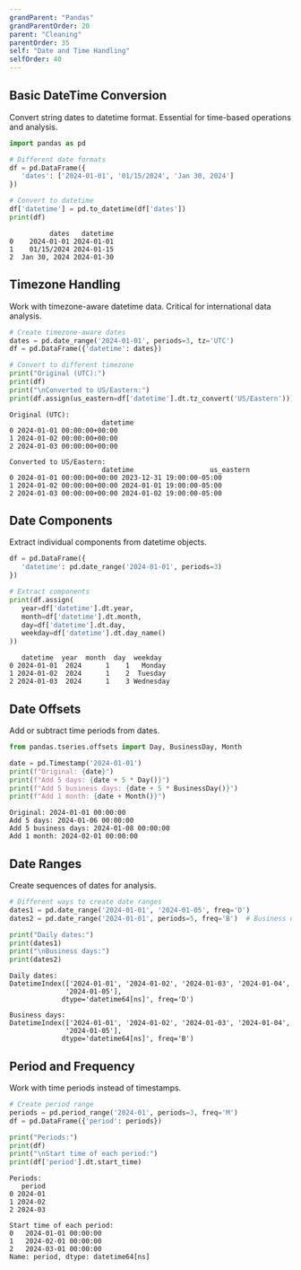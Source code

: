 ```yaml
---
grandParent: "Pandas"
grandParentOrder: 20
parent: "Cleaning"
parentOrder: 35
self: "Date and Time Handling"
selfOrder: 40
---
```


## Basic DateTime Conversion
Convert string dates to datetime format. Essential for time-based operations and analysis.

```python
import pandas as pd

# Different date formats
df = pd.DataFrame({
   'dates': ['2024-01-01', '01/15/2024', 'Jan 30, 2024']
})

# Convert to datetime
df['datetime'] = pd.to_datetime(df['dates'])
print(df)
```
```output
          dates   datetime
0    2024-01-01 2024-01-01
1    01/15/2024 2024-01-15
2  Jan 30, 2024 2024-01-30
```

## Timezone Handling
Work with timezone-aware datetime data. Critical for international data analysis.

```python
# Create timezone-aware dates
dates = pd.date_range('2024-01-01', periods=3, tz='UTC')
df = pd.DataFrame({'datetime': dates})

# Convert to different timezone
print("Original (UTC):")
print(df)
print("\nConverted to US/Eastern:")
print(df.assign(us_eastern=df['datetime'].dt.tz_convert('US/Eastern')))
```
```output
Original (UTC):
                       datetime
0 2024-01-01 00:00:00+00:00
1 2024-01-02 00:00:00+00:00
2 2024-01-03 00:00:00+00:00

Converted to US/Eastern:
                       datetime                   us_eastern
0 2024-01-01 00:00:00+00:00 2023-12-31 19:00:00-05:00
1 2024-01-02 00:00:00+00:00 2024-01-01 19:00:00-05:00
2 2024-01-03 00:00:00+00:00 2024-01-02 19:00:00-05:00
```

## Date Components
Extract individual components from datetime objects.

```python
df = pd.DataFrame({
   'datetime': pd.date_range('2024-01-01', periods=3)
})

# Extract components
print(df.assign(
   year=df['datetime'].dt.year,
   month=df['datetime'].dt.month,
   day=df['datetime'].dt.day,
   weekday=df['datetime'].dt.day_name()
))
```
```output
   datetime  year  month  day  weekday
0 2024-01-01  2024      1    1   Monday
1 2024-01-02  2024      1    2  Tuesday
2 2024-01-03  2024      1    3 Wednesday
```

## Date Offsets
Add or subtract time periods from dates.

```python
from pandas.tseries.offsets import Day, BusinessDay, Month

date = pd.Timestamp('2024-01-01')
print(f"Original: {date}")
print(f"Add 5 days: {date + 5 * Day()}")
print(f"Add 5 business days: {date + 5 * BusinessDay()}")
print(f"Add 1 month: {date + Month()}")
```
```output
Original: 2024-01-01 00:00:00
Add 5 days: 2024-01-06 00:00:00
Add 5 business days: 2024-01-08 00:00:00
Add 1 month: 2024-02-01 00:00:00
```

## Date Ranges
Create sequences of dates for analysis.

```python
# Different ways to create date ranges
dates1 = pd.date_range('2024-01-01', '2024-01-05', freq='D')
dates2 = pd.date_range('2024-01-01', periods=5, freq='B')  # Business days

print("Daily dates:")
print(dates1)
print("\nBusiness days:")
print(dates2)
```
```output
Daily dates:
DatetimeIndex(['2024-01-01', '2024-01-02', '2024-01-03', '2024-01-04',
              '2024-01-05'],
             dtype='datetime64[ns]', freq='D')

Business days:
DatetimeIndex(['2024-01-01', '2024-01-02', '2024-01-03', '2024-01-04',
              '2024-01-05'],
             dtype='datetime64[ns]', freq='B')
```

## Period and Frequency
Work with time periods instead of timestamps.

```python
# Create period range
periods = pd.period_range('2024-01', periods=3, freq='M')
df = pd.DataFrame({'period': periods})

print("Periods:")
print(df)
print("\nStart time of each period:")
print(df['period'].dt.start_time)
```
```output
Periods:
   period
0 2024-01
1 2024-02
2 2024-03

Start time of each period:
0   2024-01-01 00:00:00
1   2024-02-01 00:00:00
2   2024-03-01 00:00:00
Name: period, dtype: datetime64[ns]
```
